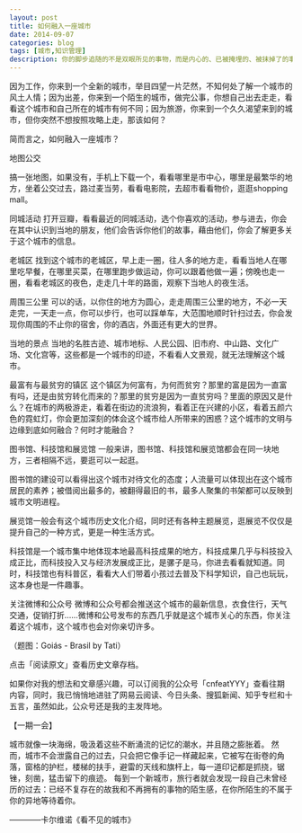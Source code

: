 ```yaml
---
layout: post
title: 如何融入一座城市
date: 2014-09-07
categories: blog
tags: [城市,知识管理]
description: 你的脚步追随的不是双眼所见的事物，而是内心的、已被掩埋的、被抹掉了的事物。 像菲利德这样的城市很多，它们能够躲过所有凝视的目光，却躲不过那些出其不意投来的目光。
---
```


因为工作，你来到一个全新的城市，举目四望一片茫然，不知何处了解一个城市的风土人情；因为出差，你来到一个陌生的城市，做完公事，你想自己出去走走，看看这个城市和自己所在的城市有何不同；因为旅游，你来到一个久久渴望来到的城市，但你突然不想按照攻略上走，那该如何？

简而言之，如何融入一座城市？

地图公交

搞一张地图，如果没有，手机上下载一个，看看哪里是市中心，哪里是最繁华的地方，坐着公交过去，路过麦当劳，看看电影院，去超市看看物价，逛逛shopping mall。

同城活动
打开豆瓣，看看最近的同城活动，选个你喜欢的活动，参与进去，你会在其中认识到当地的朋友，他们会告诉你他们的故事，藉由他们，你会了解更多关于这个城市的信息。

老城区
找到这个城市的老城区，早上走一圈，往人多的地方走，看看当地人在哪里吃早餐，在哪里买菜，在哪里跑步做运动，你可以跟着他做一遍；傍晚也走一圈，看看老城区的夜色，走走几十年的路面，观察下当地人的夜生活。

周围三公里
可以的话，以你住的地方为圆心，走走周围三公里的地方，不必一天走完，一天走一点，你可以步行，也可以踩单车，大范围地顺时针扫过去，你会发现你周围的不止你的宿舍，你的酒店，外面还有更大的世界。

当地的景点
当地的名胜古迹、城市地标、人民公园、旧市府、中山路、文化广场、文化宫等，这些都是一个城市的印迹，不看看人文景观，就无法理解这个城市。

最富有与最贫穷的镇区
这个镇区为何富有，为何而贫穷？那里的富是因为一直富有吗，还是由贫穷转化而来的？那里的贫穷是因为一直贫穷吗？里面的原因又是什么？在城市的两极游走，看着在街边的流浪狗，看着正在兴建的小区，看着五颜六色的霓虹灯，你会更加深刻的体会这个城市给人所带来的困惑？这个城市的文明与边缘到底如何融合？何时才能融合？

图书馆、科技馆和展览馆
一般来讲，图书馆、科技馆和展览馆都会在同一块地方，三者相隔不远，要逛可以一起逛。

图书馆的建设可以看得出这个城市对待文化的态度；人流量可以体现出在这个城市居民的素养；被借阅出最多的，被翻得最旧的书，最多人聚集的书架都可以反映到城市文明进程。

展览馆一般会有这个城市历史文化介绍，同时还有各种主题展览，逛展览不仅仅是提升自己的一种方式，更是一种生活方式。

科技馆是一个城市集中地体现本地最高科技成果的地方，科技成果几乎与科技投入成正比，而科技投入又与经济发展成正比，是骡子是马，你进去看看就知道。同时，科技馆也有科普区，看看大人们带着小孩过去普及下科学知识，自己也玩玩，这本身也是一件趣事。

关注微博和公众号
微博和公众号都会推送这个城市的最新信息，衣食住行，天气交通，促销打折……微博和公号发布的东西几乎就是这个城市关心的东西，你关注着这个城市，这个城市也会对你亲切许多。

（题图：Goiás - Brasil by Tati）

点击「阅读原文」查看历史文章存档。



如果你对我的想法和文章感兴趣，可以订阅我的公众号「cnfeatYYY」查看往期内容，同时，我已悄悄地进驻了网易云阅读、今日头条、搜狐新闻、知乎专栏和十五言，虽然如此，公众号还是我的主发阵地。



【一期一会】

城市就像一块海绵，吸汲着这些不断涌流的记忆的潮水，并且随之膨胀着。 然而，城市不会泄露自己的过去，只会把它像手记一样藏起来，它被写在街卷的角落，窗格的护栏，楼梯的扶手，避雷的天线和旗杆上，每一道印记都是抓挠，锯锉，刻凿，猛击留下的痕迹。 每到一个新城市，旅行者就会发现一段自己未曾经历的过去：已经不复存在的故我和不再拥有的事物的陌生感，在你所陌生的不属于你的异地等待着你。

————卡尔维诺《看不见的城市》
